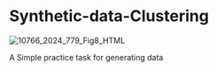 # Synthetic-data-Clustering

![10766_2024_779_Fig8_HTML](https://github.com/user-attachments/assets/bed66f69-3708-4440-838f-2829de5b5554)

A Simple practice task for generating data
